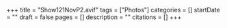 +++
title = "Show121NovP2.avif"
tags = ["Photos"]
categories = []
startDate = ""
draft = false
pages = []
description = ""
citations = []
+++
